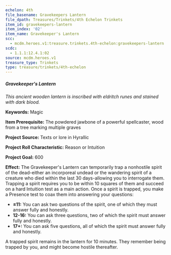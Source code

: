 ```yaml
---
echelon: 4th
file_basename: Gravekeepers Lantern
file_dpath: Treasures/Trinkets/4th Echelon Trinkets
item_id: gravekeepers-lantern
item_index: '02'
item_name: Gravekeeper's Lantern
scc:
  - mcdm.heroes.v1:treasure.trinkets.4th-echelon:gravekeepers-lantern
scdc:
  - 1.1.1:12.4.1:02
source: mcdm.heroes.v1
treasure_type: Trinkets
type: treasure/trinkets/4th-echelon
---
```


##### Gravekeeper's Lantern

*This ancient wooden lantern is inscribed with eldritch runes and stained with dark blood.*

**Keywords:** Magic

**Item Prerequisite:** The powdered jawbone of a powerful spellcaster, wood from a tree marking multiple graves

**Project Source:** Texts or lore in Hyrallic

**Project Roll Characteristic:** Reason or Intuition

**Project Goal:** 600

**Effect:** The Gravekeeper's Lantern can temporarily trap a nonhostile spirit of the dead-either an incorporeal undead or the wandering spirit of a creature who died within the last 30 days-allowing you to interrogate them. Trapping a spirit requires you to be within 10 squares of them and succeed on a hard Intuition test as a main action. Once a spirit is trapped, you make a Presence test to coax them into answering your questions:

- **≤11:** You can ask two questions of the spirit, one of which they must answer fully and honestly.
- **12-16:** You can ask three questions, two of which the spirit must answer fully and honestly.
- **17+:** You can ask five questions, all of which the spirit must answer fully and honestly.

A trapped spirit remains in the lantern for 10 minutes. They remember being trapped by you, and might become hostile thereafter.
